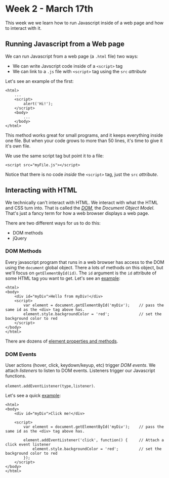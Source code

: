 # Week 2 - March 17th

This week we we learn how to run Javascript inside of a web page and how to interact with it.

## Running Javascript from a Web page
We can run Javascript from a web page (a `.html` file) two ways:
- We can write Javscript code inside of a `<script>` tag
- We can link to a `.js` file with `<script>` tag using the `src` _attribute_

Let's see an example of the first:
```
<html>
	...
	<script>
		alert('Hi!');
	</script>
	<body>
		...
	</body>
</html>
```
This method works great for small programs, and it keeps everything inside one file.  But when your code grows to more than 50 lines, it's time to give it it's own file.

We use the same script tag but point it to a file:
```
<script src="myFile.js"></script>
```

Notice that there is no code _inside_ the `<script>` tag, just the `src` _attribute_.


## Interacting with HTML
We technically can't interact with HTML.  We interact with what the HTML and CSS turn into.  That is called the [_DOM_](https://www.w3schools.com/js/js_htmldom.asp), the _Document Object Model_.  That's just a fancy term for how a web browser displays a web page.

There are two different ways for us to do this:
- DOM methods
- jQuery

### DOM Methods
Every javascript program that runs in a web browser has access to the DOM using the `document` global object.  There a lots of methods on this object, but we'll focus on `getElementById(id)`.  The `id` argument is the `id` attribute of some HTML tag you want to get.  Let's see an [example](http://jsbin.com/buyirofuwo/edit?html,output):
```
<html>
<body>
	<div id="myDiv">Hello from myDiv!</div>
	<script>
		var element = document.getElementById('myDiv');    // pass the same id as the <div> tag above has.
		element.style.backgroundColor = 'red';             // set the background color to red
	</script>
</body>
</html>
```

There are dozens of [element properties and methods](https://www.w3schools.com/jsref/dom_obj_all.asp).

### DOM Events
User actions (hover, click, keydown/keyup, etc) trigger _DOM events_.
We attach _listeners_ to listen to DOM events.  Listeners trigger our Javascript functions.


`element.addEventListener(type,listener)`.

Let's see a quick [example](http://jsbin.com/sacifiloxu/edit?html,output):

```
<html>
<body>
	<div id="myDiv">Click me!</div>

	<script>
		var element = document.getElementById('myDiv');    // pass the same id as the <div> tag above has.

		element.addEventListener('click', function() {     // Attach a click event listener
			element.style.backgroundColor = 'red';         // set the background color to red
		});
	</script>
</body>
</html>
```

